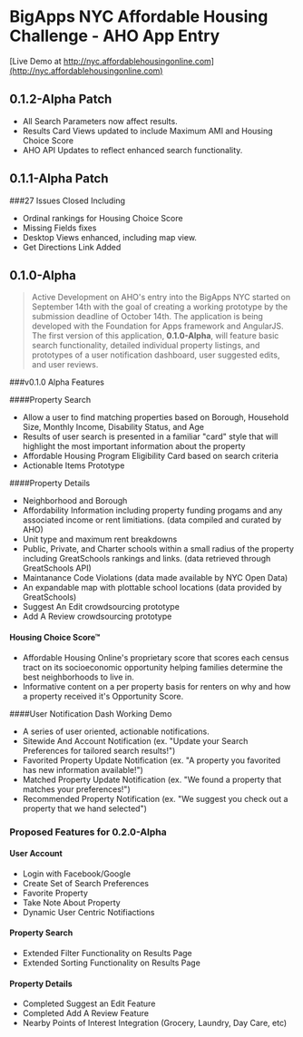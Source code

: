 # BigApps NYC Affordable Housing Challenge - AHO App Entry

[Live Demo at http://nyc.affordablehousingonline.com](http://nyc.affordablehousingonline.com)

## 0.1.2-Alpha Patch
* All Search Parameters now affect results.
* Results Card Views updated to include Maximum AMI and Housing Choice Score
* AHO API Updates to reflect enhanced search functionality.


## 0.1.1-Alpha Patch
###27 Issues Closed Including
* Ordinal rankings for Housing Choice Score
* Missing Fields fixes
* Desktop Views enhanced, including map view.
* Get Directions Link Added 

## 0.1.0-Alpha

>Active Development on AHO's entry into the BigApps NYC started on September 14th with the goal of creating a working prototype by the submission deadline of October 14th. The application is being developed with the Foundation for Apps framework and AngularJS. The first version of this application, **0.1.0-Alpha**, will feature basic search functionality, detailed individual property listings, and prototypes of a user notification dashboard, user suggested edits, and user reviews. 

###v0.1.0 Alpha Features

####Property Search
* Allow a user to find matching properties based on Borough, Household Size, Monthly Income, Disability Status, and Age
* Results of user search is presented in a familiar "card" style that will highlight the most important information about the property
* Affordable Housing Program Eligibility Card based on search criteria
* Actionable Items Prototype

####Property Details
* Neighborhood and Borough
* Affordability Information including property funding progams and any associated income or rent limitiations. (data compiled and curated by AHO)
* Unit type and maximum rent breakdowns
* Public, Private, and Charter schools within a small radius of the property including GreatSchools rankings and links. (data retrieved through GreatSchools API)
* Maintanance Code Violations (data made available by NYC Open Data)
* An expandable map with plottable school locations (data provided by GreatSchools)
* Suggest An Edit crowdsourcing prototype
* Add A Review crowdsourcing prototype

#### Housing Choice Score™
* Affordable Housing Online's proprietary score that scores each census tract on its socioeconomic opportunity helping families determine the best neighborhoods to live in.
* Informative content on a per property basis for renters on why and how a property received it's Opportunity Score.

####User Notification Dash Working Demo
* A series of user oriented, actionable notifications.
* Sitewide And Account Notification (ex. "Update your Search Preferences for tailored search results!")
* Favorited Property Update Notification (ex. "A property you favorited has new information available!")
* Matched Property Update Notification (ex. "We found a property that matches your preferences!")
* Recommended Property Notification (ex. "We suggest you check out a property that we hand selected")


### Proposed Features for 0.2.0-Alpha

#### User Account
* Login with Facebook/Google
* Create Set of Search Preferences
* Favorite Property
* Take Note About Property
* Dynamic User Centric Notifiactions

#### Property Search
* Extended Filter Functionality on Results Page
* Extended Sorting Functionality on Results Page

#### Property Details
* Completed Suggest an Edit Feature
* Completed Add A Review Feature
* Nearby Points of Interest Integration (Grocery, Laundry, Day Care, etc)
